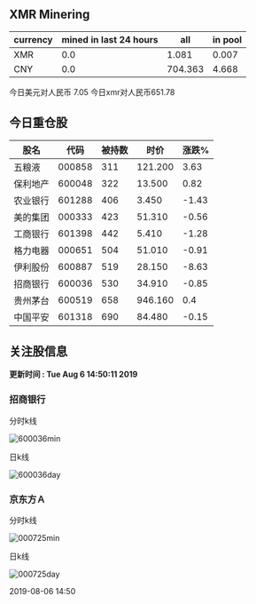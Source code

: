 ## XMR Minering

|currency|mined in last 24 hours|all|in pool|
|---|---|---|---|
|XMR|0.0|1.081|0.007|
|CNY|0.0|704.363|4.668|

今日美元对人民币 7.05	今日xmr对人民币651.78


## 今日重仓股 

|股名|代码|被持数|时价|涨跌%|
|---|---|---|---|---|
|五粮液|000858|311|121.200|3.63|
|保利地产|600048|322|13.500|0.82|
|农业银行|601288|406|3.450|-1.43|
|美的集团|000333|423|51.310|-0.56|
|工商银行|601398|442|5.410|-1.28|
|格力电器|000651|504|51.010|-0.91|
|伊利股份|600887|519|28.150|-8.63|
|招商银行|600036|530|34.910|-0.85|
|贵州茅台|600519|658|946.160|0.4|
|中国平安|601318|690|84.480|-0.15|

## 关注股信息
**更新时间 : Tue Aug  6 14:50:11 2019**
### 招商银行 
分时k线

![600036min](http://image.sinajs.cn/newchart/min/n/sh600036.gif)

日k线

![600036day](http://image.sinajs.cn/newchart/daily/n/sh600036.gif)

### 京东方Ａ 
分时k线

![000725min](http://image.sinajs.cn/newchart/min/n/sz000725.gif)

日k线

![000725day](http://image.sinajs.cn/newchart/daily/n/sz000725.gif)

2019-08-06 14:50